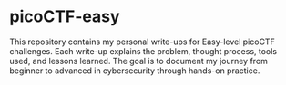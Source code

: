 # picoCTF-easy
This repository contains my personal write-ups for Easy-level picoCTF challenges. Each write-up explains the problem, thought process, tools used, and lessons learned. The goal is to document my journey from beginner to advanced in cybersecurity through hands-on practice.

